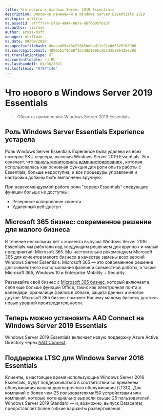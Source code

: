 ```yaml
---
title: Что нового в Windows Server 2019 Essentials
description: Описание изменений в Windows Server Essentials 2019
ms.topic: article
ms.assetid: affff774-5fa6-4944-887a-9bfde05f6a3f
ms.author: lizross
author: eross-msft
manager: mtillman
ms.date: 09/09/2020
ms.openlocfilehash: deeead55a45e220b5bebad11c92edd6625f83906
ms.sourcegitcommit: 40905b1f9d68f1b7d821e05cab2d35e9b425e38d
ms.translationtype: MT
ms.contentlocale: ru-RU
ms.lasthandoff: 01/06/2021
ms.locfileid: "97944140"
---
```

# <a name="whats-new-in-windows-server-2019-essentials"></a>Что нового в Windows Server 2019 Essentials

> Область применения: Windows Server 2019 Essentials

## <a name="windows-server-essentials-experience-role-has-been-deprecated"></a>Роль Windows Server Essentials Experience устарела

Роль Windows Server Essentials Experience была удалена из всех номеров SKU сервера, включая Windows Server 2019 Essentials. Это означает, что [панель мониторинга администрирования](../manage/overview-of-the-dashboard-in-windows-server-essentials.md) , которая использовалась как основная функция для роли опыта работы с Essentials, больше недоступна, и все процедуры управления и настройки должны быть выполнены вручную.

При нерекомендуемой работе роли "сервер Essentials" следующие функции больше не доступны:

-    Резервное копирование клиента
-    Удаленный веб-доступ

## <a name="microsoft-365-business-the-modern-small-business-solution"></a>Microsoft 365 бизнес: современное решение для малого бизнеса

В течение нескольких лет с момента выпуска Windows Server 2016 Essentials мы работали над следующим решением для крупных и малых предприятий: Microsoft 365. Мы настоятельно рекомендуем Microsoft 365 для клиентов малого бизнеса в качестве замены всех версий Windows Server Essentials. Microsoft 365 — это современное решение для совместного использования файлов и совместной работы, а также Microsoft 365, Windows 10 и Enterprise Mobility + Security.

Развивайте свой бизнес с [Microsoft 365 бизнес](https://www.microsoft.com/microsoft-365/business), который включает в себя еще больше функций Office, таких как электронная почта и календари, хранилище файлов в облаке, защита данных и многое другое. Microsoft 365 бизнес поможет Вашему малому бизнесу достичь новых уровней производительности.

## <a name="aad-connect-can-now-be-installed-on-windows-server-2019-essentials"></a>Теперь можно установить AAD Connect на Windows Server 2019 Essentials

Windows Server 2019 Essentials включает новую поддержку Azure Active Directory через [AAD Connect](/azure/active-directory/connect/active-directory-aadconnect-prerequisites).

## <a name="ltsc-support-for-windows-server-2016-essentials"></a>Поддержка LTSC для Windows Server 2016 Essentials

Клиенты, в настоящее время использующие Windows Server 2016 Essentials, будут поддерживаться в соответствии со временем обслуживания канала долгосрочного обслуживания (LTSC).
Для компаний с более чем 25 пользователями/50 устройствами или компаний, которые потенциально выросли свыше 25 пользователей, Windows Server 2019 Standard — и, возможно, выпуск Datacenter, предоставляет более гибкие варианты развертывания.